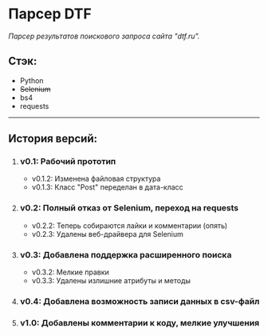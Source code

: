 # Парсер DTF
_Парсер результатов поискового запроса сайта "dtf.ru"._
## Стэк: 
+ Python
+ ~~Selenium~~
+ bs4
+ requests

----

## История версий:
1. ### v0.1: Рабочий прототип
   + v0.1.2: Изменена файловая структура
   + v0.1.3: Класс "Post" переделан в дата-класс
2. ### v0.2: Полный отказ от Selenium, переход на requests
   + v0.2.2: Теперь собираются лайки и комментарии (опять)
   + v0.2.3: Удалены веб-драйвера для Selenium
3. ### v0.3: Добавлена поддержка расширенного поиска
   + v0.3.2: Мелкие правки
   + v0.3.3: Удалены излишние атрибуты и методы
4. ### v0.4: Добавлена возможность записи данных в csv-файл
5. ### v1.0: Добавлены комментарии к коду, мелкие улучшения
